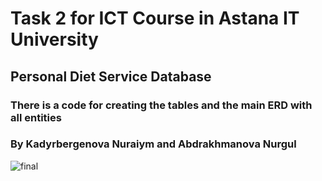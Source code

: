 # Task 2 for ICT Course in Astana IT University
## Personal Diet Service Database
### There is a code for creating the tables and the main ERD with all entities
### By Kadyrbergenova Nuraiym and Abdrakhmanova Nurgul
![final](https://user-images.githubusercontent.com/70998876/99687624-1121c000-2aaf-11eb-91b6-3d27a85745b1.png)

